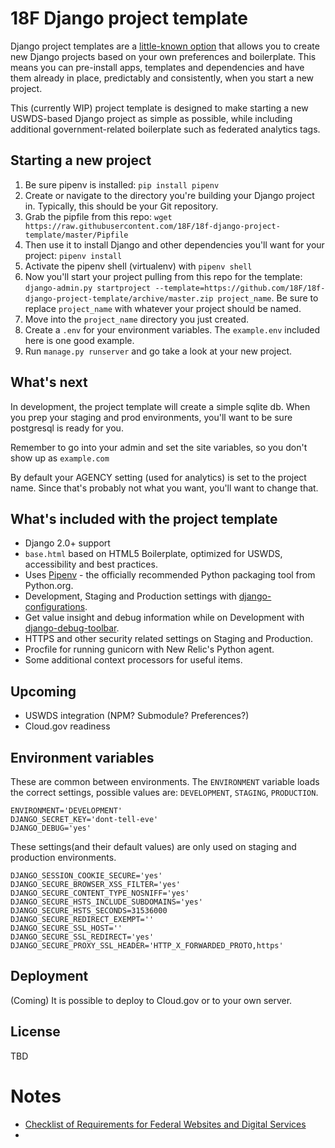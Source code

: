 # 18F Django project template

Django project templates are a [little-known option](https://docs.djangoproject.com/en/2.0/ref/django-admin/#cmdoption-startproject-template) that allows you to create new Django projects based on your own preferences and boilerplate. This means you can pre-install apps, templates and dependencies and have them already in place, predictably and consistently, when you start a new project.

This (currently WIP) project template is designed to make starting a new USWDS-based Django project as simple as possible, while including additional government-related boilerplate such as federated analytics tags.

## Starting a new project

1. Be sure pipenv is installed: `pip install pipenv`
2. Create or navigate to the directory you're building your Django project in. Typically, this should be your Git repository.
3. Grab the pipfile from this repo: `wget https://raw.githubusercontent.com/18F/18f-django-project-template/master/Pipfile`
4. Then use it to install Django and other dependencies you'll want for your project: `pipenv install`
4. Activate the pipenv shell (virtualenv) with `pipenv shell`
5. Now you'll start your project pulling from this repo for the template: `django-admin.py startproject --template=https://github.com/18F/18f-django-project-template/archive/master.zip project_name`. Be sure to replace `project_name` with whatever your project should be named.
6. Move into the `project_name` directory you just created.
7. Create a  `.env` for your environment variables. The `example.env` included here is one good example.
8. Run `manage.py runserver` and go take a look at your new project.


## What's next
In development, the project template will create a simple sqlite db. When you prep your staging and prod environments, you'll want to be sure postgresql is ready for you.

Remember to go into your admin and set the site variables, so you don't show up as `example.com`

By default your AGENCY setting (used for analytics) is set to the project name. Since that's probably not what you want, you'll want to change that.


## What's included with the project template

- Django 2.0+ support
- `base.html` based on HTML5 Boilerplate, optimized for USWDS, accessibility and best practices.
- Uses [Pipenv](https://github.com/kennethreitz/pipenv) - the officially recommended Python packaging tool from Python.org.
- Development, Staging and Production settings with [django-configurations](https://django-configurations.readthedocs.org).
- Get value insight and debug information while on Development with [django-debug-toolbar](https://django-debug-toolbar.readthedocs.org).
- HTTPS and other security related settings on Staging and Production.
- Procfile for running gunicorn with New Relic's Python agent.
- Some additional context processors for useful items.


## Upcoming
- USWDS integration (NPM? Submodule? Preferences?)
- Cloud.gov readiness


## Environment variables

These are common between environments. The `ENVIRONMENT` variable loads the correct settings, possible values are: `DEVELOPMENT`, `STAGING`, `PRODUCTION`.

```
ENVIRONMENT='DEVELOPMENT'
DJANGO_SECRET_KEY='dont-tell-eve'
DJANGO_DEBUG='yes'
```

These settings(and their default values) are only used on staging and production environments.

```
DJANGO_SESSION_COOKIE_SECURE='yes'
DJANGO_SECURE_BROWSER_XSS_FILTER='yes'
DJANGO_SECURE_CONTENT_TYPE_NOSNIFF='yes'
DJANGO_SECURE_HSTS_INCLUDE_SUBDOMAINS='yes'
DJANGO_SECURE_HSTS_SECONDS=31536000
DJANGO_SECURE_REDIRECT_EXEMPT=''
DJANGO_SECURE_SSL_HOST=''
DJANGO_SECURE_SSL_REDIRECT='yes'
DJANGO_SECURE_PROXY_SSL_HEADER='HTTP_X_FORWARDED_PROTO,https'
```

## Deployment

(Coming) It is possible to deploy to Cloud.gov or to your own server.

## License

TBD

# Notes
- [Checklist of Requirements for Federal Websites and Digital Services](https://digital.gov/resources/checklist-of-requirements-for-federal-digital-services/)
- 
